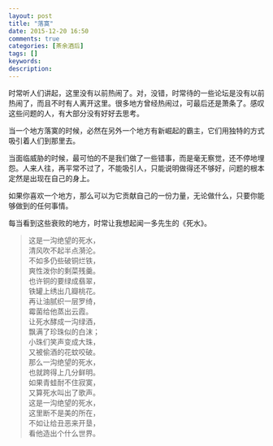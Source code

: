 ```yaml
---
layout: post
title: "落寞"
date: 2015-12-20 16:50
comments: true
categories: [茶余酒后]
tags: []
keywords: 
description: 
---
```

时常听人们讲起，这里没有以前热闹了。对，没错，时常待的一些论坛是没有以前热闹了，而且不时有人离开这里。很多地方曾经热闹过，可最后还是萧条了。感叹这些问题的人，有大部分没有好好去思考。

当一个地方落寞的时候，必然在另外一个地方有新崛起的霸主，它们用独特的方式吸引着人们到那里去。

当面临威胁的时候，最可怕的不是我们做了一些错事，而是毫无察觉，还不停地埋怨。人来人往，再平常不过了，不能吸引人，只能说明做得还不够好，问题的根本定然是出现在自己的身上。
<!--more-->
如果你喜欢一个地方，那么可以为它贡献自己的一份力量，无论做什么，只要你能够做到的任何事情。

每当看到这些衰败的地方，时常让我想起闻一多先生的《死水》。

>这是一沟绝望的死水，  
清风吹不起半点漪沦。  
不如多仍些破铜烂铁，   
爽性泼你的剩菜残羹。   
也许铜的要绿成翡翠，   
铁罐上绣出几瓣桃花。   
再让油腻织一层罗绮，   
霉菌给他蒸出云霞。   
让死水酵成一沟绿酒，   
飘满了珍珠似的白沫；   
小珠们笑声变成大珠，   
又被偷酒的花蚊咬破。   
那么一沟绝望的死水，   
也就跨得上几分鲜明。   
如果青蛙耐不住寂寞，   
又算死水叫出了歌声。   
这是一沟绝望的死水，   
这里断不是美的所在，   
不如让给丑恶来开垦，   
看他造出个什么世界。 